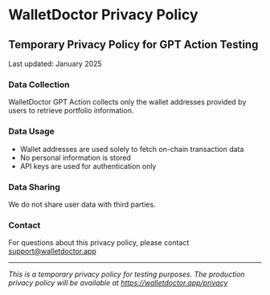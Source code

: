 # WalletDoctor Privacy Policy

## Temporary Privacy Policy for GPT Action Testing

Last updated: January 2025

### Data Collection
WalletDoctor GPT Action collects only the wallet addresses provided by users to retrieve portfolio information.

### Data Usage
- Wallet addresses are used solely to fetch on-chain transaction data
- No personal information is stored
- API keys are used for authentication only

### Data Sharing
We do not share user data with third parties.

### Contact
For questions about this privacy policy, please contact support@walletdoctor.app

---
*This is a temporary privacy policy for testing purposes. The production privacy policy will be available at https://walletdoctor.app/privacy* 